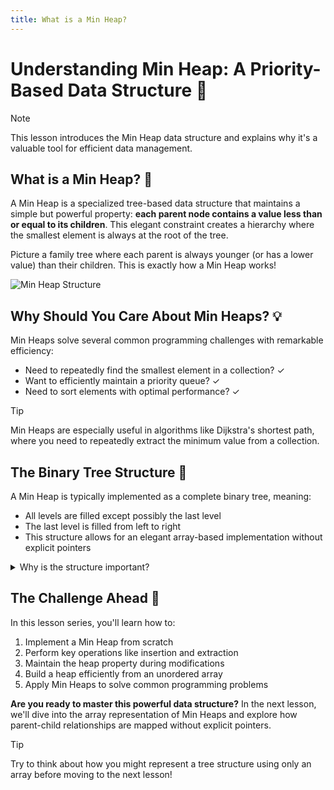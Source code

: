 ```yaml
---
title: What is a Min Heap?
---
```


# Understanding Min Heap: A Priority-Based Data Structure 🌲

> [!NOTE]
> This lesson introduces the Min Heap data structure and explains why it's a valuable tool for efficient data management.

## What is a Min Heap? 🤔

A Min Heap is a specialized tree-based data structure that maintains a simple but powerful property: **each parent node contains a value less than or equal to its children**. This elegant constraint creates a hierarchy where the smallest element is always at the root of the tree.

Picture a family tree where each parent is always younger (or has a lower value) than their children. This is exactly how a Min Heap works!

![Min Heap Structure](https://miro.medium.com/max/700/1*BEq4aj8K7u4LbIaIEtHNmQ.png)

## Why Should You Care About Min Heaps? 💡

Min Heaps solve several common programming challenges with remarkable efficiency:

- Need to repeatedly find the smallest element in a collection? ✓
- Want to efficiently maintain a priority queue? ✓ 
- Need to sort elements with optimal performance? ✓

> [!TIP]
> Min Heaps are especially useful in algorithms like Dijkstra's shortest path, where you need to repeatedly extract the minimum value from a collection.

## The Binary Tree Structure 🌳

A Min Heap is typically implemented as a complete binary tree, meaning:
- All levels are filled except possibly the last level
- The last level is filled from left to right
- This structure allows for an elegant array-based implementation without explicit pointers

<details>
<summary>Why is the structure important?</summary>

The complete binary tree structure enables:
1. Efficient storage in a simple array
2. O(1) access to the minimum element (always at the root)
3. O(log n) insertion and deletion operations
4. O(n) construction from an unsorted array

This balance of simplicity and efficiency makes Min Heaps practical for many real-world applications.
</details>

## The Challenge Ahead 🎯

In this lesson series, you'll learn how to:
1. Implement a Min Heap from scratch
2. Perform key operations like insertion and extraction
3. Maintain the heap property during modifications
4. Build a heap efficiently from an unordered array
5. Apply Min Heaps to solve common programming problems

**Are you ready to master this powerful data structure?** In the next lesson, we'll dive into the array representation of Min Heaps and explore how parent-child relationships are mapped without explicit pointers.

> [!TIP]
> Try to think about how you might represent a tree structure using only an array before moving to the next lesson! 